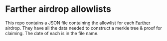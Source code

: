 # Farther airdrop allowlists

This repo contains a JSON file containing the allowlist for each [Farther](https://farther.social) airdrop. They have all the data needed to construct a merkle tree & proof for claiming. The date of each is in the file name.